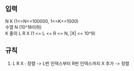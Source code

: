 ## 입력

N K (1<=N<=100000, 1<=K<=1000)  
수열 N (10^18이하)  
K 줄의 L R X (1 <= L <= R <= N, |X| <= 10^9)

## 규칙

1. L R X : 정렬 -> L번 인덱스부터 R번 인덱스까지 X 추가 -> 정렬
